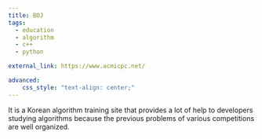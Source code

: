 ```yaml
---
title: BOJ
tags:
  - education
  - algorithm
  - c++
  - python

external_link: https://www.acmicpc.net/

advanced:
    css_style: "text-align: center;"
---
```

It is a Korean algorithm training site that provides a lot of help to developers studying algorithms because the previous problems of various competitions are well organized.

